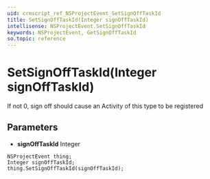 ```yaml
---
uid: crmscript_ref_NSProjectEvent_SetSignOffTaskId
title: SetSignOffTaskId(Integer signOffTaskId)
intellisense: NSProjectEvent.SetSignOffTaskId
keywords: NSProjectEvent, GetSignOffTaskId
so.topic: reference
---
```


# SetSignOffTaskId(Integer signOffTaskId)

If not 0, sign off should cause an Activity of this type to be registered

## Parameters

* **signOffTaskId** Integer

```crmscript
NSProjectEvent thing;
Integer signOffTaskId;
thing.SetSignOffTaskId(signOffTaskId);
```

